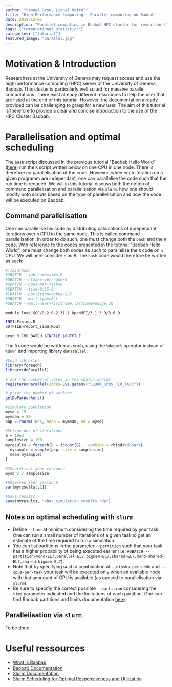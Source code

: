 ```yaml
---
author: "Samuel Orso, Lionel Voirol"
title: "High Performance Computing - Parallel computing on Baobab"
date: 2019-12-05
description: "Parallel computing in Baobab HPC cluster for researchers"
tags: ["computational statistics"]
categories: ["tutorial"]
featured_image: "parallel.jpg"
---
```


# Motivation & Introduction
Researchers at the University of Geneva may request access and use the high-performance computing (HPC) server of the University of Geneva, Baobab. This cluster is particularly well suited for massive parallel computations. There exist already different ressources to help the user that are listed at the end of this tutorial.
However, the documentation already provided can be challenging to grasp for a new user. The aim of this tutorial is therefore to provide a clear and concise introduction to the use of the HPC Cluster Baobab.

# Parallelisation and optimal scheduling
The `bash` script discussed in the previous tutorial "Baobab Hello World" ([here](https://blog-dal.netlify.com/posts/baobab_hello_world/)) run the `R` script written below on one CPU in one node. There is therefore no parallelisation of the code. However, when each iteration on a given programm are independant, one can parallelise the code such that the run time is reduced. We will in this tutorial discuss both the notion of command parallelisation and parallelisation via `slurm`, how one should modify both scripts based on the type of parallelisation and how the code will be executed on Baobab.

## Command parallelisation
One can parallelise his code by distributing calculations of independant iterations over `n` CPU in the same node. This is called command parallelisation. In order to do such, one must change both the `bash` and the `R` code. With reference to the codes presented in the tutorial "Baobab Hello World", one must change both codes as such to parallelise the `R` code on `n` CPU. We will here consider `n` as 8. The `bash` code would therefore be written as such:

```bash
#!/bin/bash
#SBATCH --job-name=simu_R
#SBATCH --ntasks-per-node=1
#SBATCH --cpus-per-task=8
#SBATCH --time=0:15:0
#SBATCH --partition=debug-EL7
#SBATCH --mail-type=ALL
#SBATCH --mail-user=firstname.lastname@unige.ch

module load GCC/8.2.0-2.31.1 OpenMPI/3.1.3 R/3.6.0

INFILE=simu.R
OUTFILE=report_simu.Rout

srun R CMD BATCH $INFILE $OUTFILE
```
The `R` code would be written as such, using the `%dopar%` operator instead of `%do%"` and importing library `doParallel`:

```r
#Load libraries
library(foreach)
library(doParallel)

# set the number of cores in the sbatch script
registerDoParallel(cores=Sys.getenv("SLURM_CPUS_PER_TASK"))

# print the number of workers
getDoParWorkers()

#Simulate population
mysd = 15
mymean = 50
pop = rnorm(10e5, mean = mymean, sd = mysd)

#Define nbr of iterations
B = 10e3
samplesize = 100
myresults = foreach(b = icount(B), .combine = rbind)%dopar%{
  mysample = sample(pop, size = samplesize)
  mean(mysample)
}

#Theoretical xbar variance
mysd^2 / samplesize

#Observed xbar variance
var(myresults[,1])

#Save results
save(myresults, "xbar_simulation_results.rda")

```

## Notes on optimal scheduling with `slurm`

 * Define `--time` at minimum considering the time required by your task. One can run a small number of iterations of a given task to get an estimate of the time required to run a simulation. 
 * You can list partitions in the parameter `--partition` such that your task has a higher probability of being executed earlier (i.e. `#SBATCH --partition=mono-EL7,parallel-EL7,bigmem-EL7,shared-EL7,mono-shared-EL7,shared-bigmem-EL7`).
 * Note that by specifying such a combination of `--ntasks-per-node` and `--cpus-per-task` your task will be executed only when an available node with that ammount of CPU is available (as oposed to parallelisation via `slurm`).
 * Be sure to specifiy the correct possible `--partition` considering the `--time` parameter indicated and the limitations of each partition. One can find Baobab partitions and limits documentation [here](https://baobab.unige.ch/enduser/src/enduser/enduser.html).
 
## Parallelisation via `slurm`

To be done

# Useful ressources

 * [What is Baobab](https://plone.unige.ch/distic/pub/hpc/baobab_en)
 * [Baobab Documentation](https://baobab.unige.ch/enduser/enduser.html)
 * [Slurm Documentation](https://slurm.schedmd.com/)
 * [Slurm Scheduling for Optimal Responsiveness and Utilization](https://slurm.schedmd.com/SUG14/sched_tutorial.pdf)
